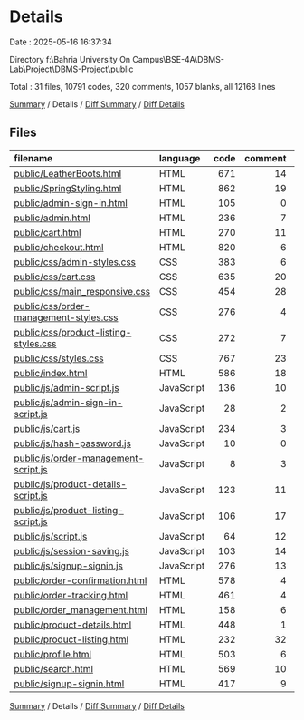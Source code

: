 # Details

Date : 2025-05-16 16:37:34

Directory f:\\Bahria University On Campus\\BSE-4A\\DBMS-Lab\\Project\\DBMS-Project\\public

Total : 31 files,  10791 codes, 320 comments, 1057 blanks, all 12168 lines

[Summary](results.md) / Details / [Diff Summary](diff.md) / [Diff Details](diff-details.md)

## Files
| filename | language | code | comment | blank | total |
| :--- | :--- | ---: | ---: | ---: | ---: |
| [public/LeatherBoots.html](/public/LeatherBoots.html) | HTML | 671 | 14 | 17 | 702 |
| [public/SpringStyling.html](/public/SpringStyling.html) | HTML | 862 | 19 | 22 | 903 |
| [public/admin-sign-in.html](/public/admin-sign-in.html) | HTML | 105 | 0 | 6 | 111 |
| [public/admin.html](/public/admin.html) | HTML | 236 | 7 | 5 | 248 |
| [public/cart.html](/public/cart.html) | HTML | 270 | 11 | 16 | 297 |
| [public/checkout.html](/public/checkout.html) | HTML | 820 | 6 | 47 | 873 |
| [public/css/admin-styles.css](/public/css/admin-styles.css) | CSS | 383 | 6 | 64 | 453 |
| [public/css/cart.css](/public/css/cart.css) | CSS | 635 | 20 | 129 | 784 |
| [public/css/main\_responsive.css](/public/css/main_responsive.css) | CSS | 454 | 28 | 111 | 593 |
| [public/css/order-management-styles.css](/public/css/order-management-styles.css) | CSS | 276 | 4 | 48 | 328 |
| [public/css/product-listing-styles.css](/public/css/product-listing-styles.css) | CSS | 272 | 7 | 48 | 327 |
| [public/css/styles.css](/public/css/styles.css) | CSS | 767 | 23 | 131 | 921 |
| [public/index.html](/public/index.html) | HTML | 586 | 18 | 23 | 627 |
| [public/js/admin-script.js](/public/js/admin-script.js) | JavaScript | 136 | 10 | 12 | 158 |
| [public/js/admin-sign-in-script.js](/public/js/admin-sign-in-script.js) | JavaScript | 28 | 2 | 4 | 34 |
| [public/js/cart.js](/public/js/cart.js) | JavaScript | 234 | 3 | 20 | 257 |
| [public/js/hash-password.js](/public/js/hash-password.js) | JavaScript | 10 | 0 | 2 | 12 |
| [public/js/order-management-script.js](/public/js/order-management-script.js) | JavaScript | 8 | 3 | 2 | 13 |
| [public/js/product-details-script.js](/public/js/product-details-script.js) | JavaScript | 123 | 11 | 20 | 154 |
| [public/js/product-listing-script.js](/public/js/product-listing-script.js) | JavaScript | 106 | 17 | 17 | 140 |
| [public/js/script.js](/public/js/script.js) | JavaScript | 64 | 12 | 16 | 92 |
| [public/js/session-saving.js](/public/js/session-saving.js) | JavaScript | 103 | 14 | 7 | 124 |
| [public/js/signup-signin.js](/public/js/signup-signin.js) | JavaScript | 276 | 13 | 33 | 322 |
| [public/order-confirmation.html](/public/order-confirmation.html) | HTML | 578 | 4 | 46 | 628 |
| [public/order-tracking.html](/public/order-tracking.html) | HTML | 461 | 4 | 31 | 496 |
| [public/order\_management.html](/public/order_management.html) | HTML | 158 | 6 | 4 | 168 |
| [public/product-details.html](/public/product-details.html) | HTML | 448 | 1 | 31 | 480 |
| [public/product-listing.html](/public/product-listing.html) | HTML | 232 | 32 | 20 | 284 |
| [public/profile.html](/public/profile.html) | HTML | 503 | 6 | 50 | 559 |
| [public/search.html](/public/search.html) | HTML | 569 | 10 | 40 | 619 |
| [public/signup-signin.html](/public/signup-signin.html) | HTML | 417 | 9 | 35 | 461 |

[Summary](results.md) / Details / [Diff Summary](diff.md) / [Diff Details](diff-details.md)
